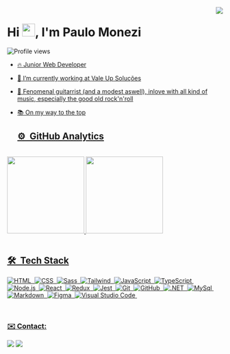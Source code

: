 <img align="right" heigh="200em" src="https://raw.githubusercontent.com/gist/paulomonezi/f17f81da11d58c161b0506486d246d55/raw/55ef32544081c51587605c50c2845409c6138bf8/githubcard.svg"/>
<h1 align="left">Hi <img src="https://raw.githubusercontent.com/kaueMarques/kaueMarques/master/hi.gif" height="30px">, I'm Paulo Monezi</h1>

 <p align="left"> <img src="https://komarev.com/ghpvc/?username=paulomonezi&color=yellow" alt="Profile views" /> </p>
  <a href="https://github.com/paulomonezi">
   
- 🔥 Junior Web Developer  

- 🔭 I’m currently working at Vale Up Soluções

- 🎸 Fenomenal guitarrist (and a modest aswell), inlove with all kind of music, especially the good old rock'n'roll

- 📚 On my way to the top
   
  ## ⚙️ &nbsp;GitHub Analytics
 <br>
 <div> 
  <img height="180em" src="https://github-readme-stats.vercel.app/api/top-langs/?username=paulomonezi&layout=compact&langs_count=6&theme=tokyonight"/>
  <img height="180em" src="https://github-readme-stats.vercel.app/api?username=paulomonezi&show_icons=true&theme=tokyonight&include_all_commits=true&count_private=true"/>
</div>
<div style="display: inline_block"><br>

## 🛠 &nbsp;Tech Stack

![HTML](https://img.shields.io/badge/-HTML-05122A?style=flat&logo=HTML5)&nbsp;
![CSS](https://img.shields.io/badge/-CSS-05122A?style=flat&logo=CSS3&logoColor=1572B6)&nbsp;
![Sass](https://img.shields.io/badge/-SASS-05122A?style=flat&logo=sass&logoColor=1572B6)&nbsp;
![Tailwind](https://img.shields.io/badge/-Tailwind-05122A?style=flat&logo=tailwindcss&logoColor=1572B6)&nbsp;
![JavaScript](https://img.shields.io/badge/-JavaScript-05122A?style=flat&logo=javascript)&nbsp;
![TypeScript](https://img.shields.io/badge/-TypeScript-05122A?style=flat&logo=typescript)&nbsp;
![Node.js](https://img.shields.io/badge/-Node.js-05122A?style=flat&logo=node.js)&nbsp;
![React](https://img.shields.io/badge/-React-05122A?style=flat&logo=react)&nbsp;
![Redux](https://img.shields.io/badge/-Redux-05122A?style=flat&logo=redux)&nbsp;
![Jest](https://img.shields.io/badge/-Jest-05122A?style=flat&logo=jest)&nbsp;
![Git](https://img.shields.io/badge/-Git-05122A?style=flat&logo=git)&nbsp;
![GitHub](https://img.shields.io/badge/-GitHub-05122A?style=flat&logo=github)&nbsp;
![.NET](https://img.shields.io/badge/-.NET-05122A?style=flat&logo=dotnet)&nbsp;
![MySql](https://img.shields.io/badge/-MySql-05122A?style=flat&logo=mysql)&nbsp;
![Markdown](https://img.shields.io/badge/-Markdown-05122A?style=flat&logo=markdown)&nbsp;
![Figma](https://img.shields.io/badge/-Figma-05122A?style=flat&logo=figma)&nbsp;
![Visual Studio Code](https://img.shields.io/badge/-Visual%20Studio%20Code-05122A?style=flat&logo=visual-studio-code&logoColor=007ACC)&nbsp;
 </div>
 
 <br>
 
  ### ✉️ Contact:
 
<div> 

  <a href = "mailto:paulo.monezi@icloud.com"><img src="https://img.shields.io/badge/-Email-%23333?style=for-the-badge&logo=icloud&logoColor=white" target="_blank"></a>
  <a href="https://www.linkedin.com/in/paulo-monezi/" target="_blank"><img src="https://img.shields.io/badge/-LinkedIn-%230077B5?style=for-the-badge&logo=linkedin&logoColor=white" target="_blank"></a> 
 

</div>

